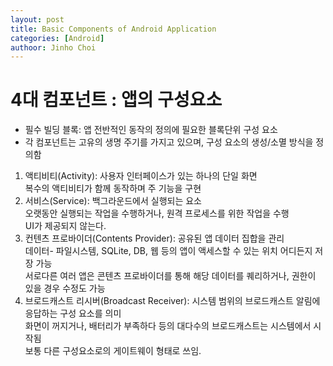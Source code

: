 ```yaml
---
layout: post
title: Basic Components of Android Application
categories: [Android]
authoor: Jinho Choi
---
```


# 4대 컴포넌트 : 앱의 구성요소
- 필수 빌딩 블록: 앱 전반적인 동작의 정의에 필요한 블록단위 구성 요소
- 각 컴포넌트는 고유의 생명 주기를 가지고 있으며, 구성 요소의 생성/소멸 방식을 정의함

1. 액티비티(Activity): 사용자 인터페이스가 있는 하나의 단일 화면  
복수의 액티비티가 함께 동작하며 주 기능을 구현  
2. 서비스(Service): 백그라운드에서 실행되는 요소  
오랫동안 실행되는 작업을 수행하거나, 원격 프로세스를 위한 작업을 수행  
UI가 제공되지 않는다.
3. 컨텐츠 프로바이더(Contents Provider): 공유된 앱 데이터 집합을 관리  
데이터- 파일시스템, SQLite, DB, 웹 등의 앱이 액세스할 수 있는 위치 어디든지 저장 가능  
서로다른 여러 앱은 콘텐츠 프로바이더를 통해 해당 데이터를 퀘리하거나, 권한이 있을 경우 수정도 가능
4. 브로드캐스트 리시버(Broadcast Receiver): 시스템 범위의 브로드캐스트 알림에 응답하는 구성 요소를 의미  
화면이 꺼지거나, 배터리가 부족하다 등의 대다수의 브로드캐스트는 시스템에서 시작됨  
보통 다른 구성요소로의 게이트웨이 형태로 쓰임.